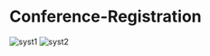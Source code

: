 # Conference-Registration
 
![syst1](https://github.com/sefatuter/Conference-registration/assets/95074982/740bc982-9840-4826-815a-d3b32bb28e4f)
![syst2](https://github.com/sefatuter/Conference-registration/assets/95074982/df4bff30-e7c7-4266-93aa-9af9d97bccf0)

